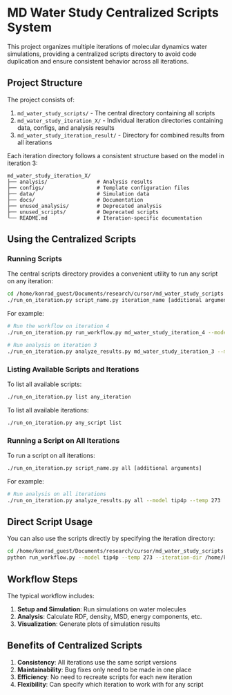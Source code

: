 # MD Water Study Centralized Scripts System

This project organizes multiple iterations of molecular dynamics water simulations, providing a centralized scripts directory to avoid code duplication and ensure consistent behavior across all iterations.

## Project Structure

The project consists of:

1. `md_water_study_scripts/` - The central directory containing all scripts
2. `md_water_study_iteration_X/` - Individual iteration directories containing data, configs, and analysis results
3. `md_water_study_iteration_result/` - Directory for combined results from all iterations

Each iteration directory follows a consistent structure based on the model in iteration 3:

```
md_water_study_iteration_X/
├── analysis/                # Analysis results
├── configs/                 # Template configuration files
├── data/                    # Simulation data
├── docs/                    # Documentation
├── unused_analysis/         # Deprecated analysis
├── unused_scripts/          # Deprecated scripts
└── README.md                # Iteration-specific documentation
```

## Using the Centralized Scripts

### Running Scripts

The central scripts directory provides a convenient utility to run any script on any iteration:

```bash
cd /home/konrad_guest/Documents/research/cursor/md_water_study_scripts
./run_on_iteration.py script_name.py iteration_name [additional arguments]
```

For example:
```bash
# Run the workflow on iteration 4
./run_on_iteration.py run_workflow.py md_water_study_iteration_4 --model tip4p --temp 273

# Run analysis on iteration 3
./run_on_iteration.py analyze_results.py md_water_study_iteration_3 --model tip4p --temp 273
```

### Listing Available Scripts and Iterations

To list all available scripts:
```bash
./run_on_iteration.py list any_iteration
```

To list all available iterations:
```bash
./run_on_iteration.py any_script list
```

### Running a Script on All Iterations

To run a script on all iterations:
```bash
./run_on_iteration.py script_name.py all [additional arguments]
```

For example:
```bash
# Run analysis on all iterations
./run_on_iteration.py analyze_results.py all --model tip4p --temp 273
```

## Direct Script Usage

You can also use the scripts directly by specifying the iteration directory:

```bash
cd /home/konrad_guest/Documents/research/cursor/md_water_study_scripts
python run_workflow.py --model tip4p --temp 273 --iteration-dir /home/konrad_guest/Documents/research/cursor/md_water_study_iteration_3
```

## Workflow Steps

The typical workflow includes:

1. **Setup and Simulation**: Run simulations on water molecules
2. **Analysis**: Calculate RDF, density, MSD, energy components, etc.
3. **Visualization**: Generate plots of simulation results

## Benefits of Centralized Scripts

1. **Consistency**: All iterations use the same script versions
2. **Maintainability**: Bug fixes only need to be made in one place
3. **Efficiency**: No need to recreate scripts for each new iteration
4. **Flexibility**: Can specify which iteration to work with for any script 